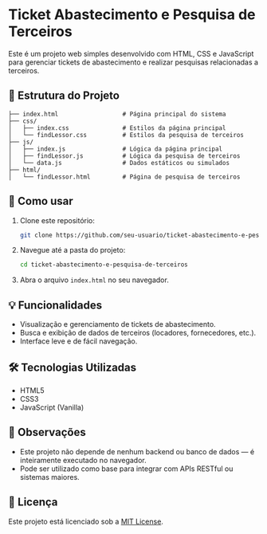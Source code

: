 # Ticket Abastecimento e Pesquisa de Terceiros

Este é um projeto web simples desenvolvido com HTML, CSS e JavaScript para gerenciar tickets de abastecimento e realizar pesquisas relacionadas a terceiros.

## 📁 Estrutura do Projeto

```
├── index.html                  # Página principal do sistema
├── css/
│   ├── index.css               # Estilos da página principal
│   └── findLessor.css          # Estilos da pesquisa de terceiros
├── js/
│   ├── index.js                # Lógica da página principal
│   ├── findLessor.js           # Lógica da pesquisa de terceiros
│   └── data.js                 # Dados estáticos ou simulados
├── html/
│   └── findLessor.html         # Página de pesquisa de terceiros
```

## 🚀 Como usar

1. Clone este repositório:
   ```bash
   git clone https://github.com/seu-usuario/ticket-abastecimento-e-pesquisa-de-terceiros.git
   ```

2. Navegue até a pasta do projeto:
   ```bash
   cd ticket-abastecimento-e-pesquisa-de-terceiros
   ```

3. Abra o arquivo `index.html` no seu navegador.

## 💡 Funcionalidades

- Visualização e gerenciamento de tickets de abastecimento.
- Busca e exibição de dados de terceiros (locadores, fornecedores, etc.).
- Interface leve e de fácil navegação.

## 🛠 Tecnologias Utilizadas

- HTML5
- CSS3
- JavaScript (Vanilla)

## 📌 Observações

- Este projeto não depende de nenhum backend ou banco de dados — é inteiramente executado no navegador.
- Pode ser utilizado como base para integrar com APIs RESTful ou sistemas maiores.

## 📄 Licença

Este projeto está licenciado sob a [MIT License](LICENSE).
